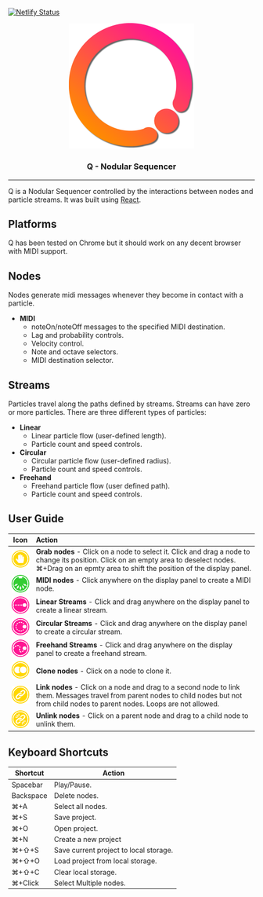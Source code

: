[![Netlify Status](https://api.netlify.com/api/v1/badges/604e7488-88e9-4afd-94bc-41671701fe55/deploy-status)](https://app.netlify.com/sites/qseq/deploys)

<p align="center"><img src="./resources/icon/icon.png" width="256px"/></p>

### <p align="center">Q - Nodular Sequencer</p>

------

Q is a Nodular Sequencer controlled by the interactions between nodes and particle streams. It was built using <a href="https://facebook.github.io/react/" target="_blank">React</a>.

## Platforms

Q has been tested on Chrome but it should work on any decent browser with MIDI support.

## Nodes

Nodes generate midi messages whenever they become in contact with a particle.

- **MIDI**
  - noteOn/noteOff messages to the specified MIDI destination.
  - Lag and probability controls.
  - Velocity control.
  - Note and octave selectors.
  - MIDI destination selector.

## Streams

Particles travel along the paths defined by streams. Streams can have zero or more particles. There are three different types of particles:

- **Linear**
  - Linear particle flow (user-defined length).
  - Particle count and speed controls.
- **Circular**
  - Circular particle flow (user-defined radius).
  - Particle count and speed controls.
- **Freehand**
  - Freehand particle flow (user defined path).
  - Particle count and speed controls.

## User Guide

|                   Icon                   | Action                                   |
| :--------------------------------------: | :--------------------------------------- |
| <img src="./resources/menu/grab.svg" width="50px"/> | **Grab nodes** - Click on a node to select it. Click and drag a node to change its position. Click on an empty area to deselect nodes. ⌘+Drag on an epmty area to shift the position of the display panel. |
| <img src="./resources/menu/midi.svg" width="50px"/> | **MIDI nodes** - Click anywhere on the display panel to create a MIDI node. |
| <img src="./resources/menu/linear-stream.svg" width="50px"/> | **Linear Streams** - Click and drag anywhere on the display panel to create a linear stream. |
| <img src="./resources/menu/circular-stream.svg" width="50px"/> | **Circular Streams** - Click and drag anywhere on the display panel to create a circular stream. |
| <img src="./resources/menu/stream.svg" width="50px"/> | **Freehand Streams** - Click and drag anywhere on the display panel to create a freehand stream. |
| <img src="./resources/menu/clone.svg" width="50px"/> | **Clone nodes** - Click on a node to clone it. |
| <img src="./resources/menu/link.svg" width="50px"/> | **Link nodes** - Click on a node and drag to a second node to link them. Messages travel from parent nodes to child nodes but not from child nodes to parent nodes. Loops are not allowed. |
| <img src="./resources/menu/unlink.svg" width="50px"/> | **Unlink nodes** - Click on a parent node and drag to a child node to unlink them. |


## Keyboard Shortcuts

| Shortcut  | Action                                 |
| --------- | -------------------------------------- |
| Spacebar  | Play/Pause.                            |
| Backspace | Delete nodes.                          |
| ⌘+A       | Select all nodes.                      |
| ⌘+S       | Save project.                          |
| ⌘+O       | Open project.                          |
| ⌘+N       | Create a new project                   |
| ⌘+⇧+S     | Save current project to local storage. |
| ⌘+⇧+O     | Load project from local storage.       |
| ⌘+⇧+C     | Clear local storage.                   |
| ⌘+Click   | Select Multiple nodes.                 |
